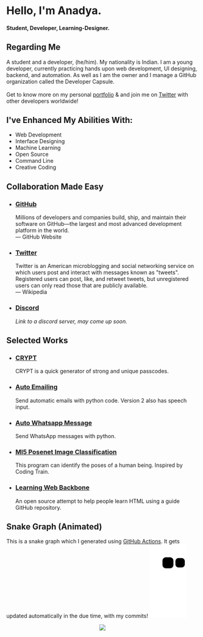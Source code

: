 <!-- <img src="https://github.com/AnadyaNair/AnadyaNair/blob/46c7e7da91fcc7ccfabad3270e9d6ac793a987e6/AnadyaNair%20%20Twitter%20Banner.png"></img> -->
# Hello, I'm Anadya.
#### Student, Developer, Learning-Designer.
## Regarding Me
A student and a developer, (he/him). My nationality is Indian. I am a young developer, currently practicing  hands upon web development, UI designing, backend, and automation. As well as I am the owner and I manage a GitHub organization called the Developer Capsule. 
<br><br>
Get to know more on my personal [portfolio](https://anadyanair.github.io) & and join me on [Twitter](https://twitter.com/AnadyaNair) with other developers worldwide!

## I've Enhanced My Abilities With:
 - Web Development
 - Interface Designing
 - Machine Learning
 - Open Source
 - Command Line
 - Creative Coding

## Collaboration Made Easy
- ### [GitHub](https://github.com/AnadyaNair)
  Millions of developers and companies build, ship, and maintain their software on GitHub—the largest and most advanced development platform in the world.
  <br> — GitHub Website
  
- ### [Twitter](https://twitter.com/AnadyaNair)
  Twitter is an American microblogging and social networking service on which users post and interact with messages known as "tweets". Registered users can post, like, and         retweet tweets, but unregistered users can only read those that are publicly available.
  <br> — Wikipedia
  
- ### [Discord](https://discord.com)
  <i>Link to a discord server, may come up soon.</i>
 
## Selected Works
- ### [CRYPT](https://anadyanair.github.io/CRYPT/)
  CRYPT is a quick generator of strong and unique passcodes.
  
- ### [Auto Emailing](https://github.com/AnadyaNair/Auto-Emailing)
  Send automatic emails with python code. Version 2 also has speech input.
  
- ### [Auto Whatsapp Message](https://github.com/AnadyaNair/Auto-Whatsapp-Message)
  Send WhatsApp messages with python.
  
- ### [Ml5 Posenet Image Classification](https://github.com/AnadyaNair/ML5-Posenet-Image-Classification)
  This program can identify the poses of a human being. Inspired by Coding Train.
  
- ### [Learning Web Backbone](https://github.com/AnadyaNair/Learning-Web-Backbone)
  An open source attempt to help people learn HTML using a guide GitHub repository.

## Snake Graph (Animated)
This is a snake graph which I generated using [GitHub Actions](https://github.com/features/actions). It gets updated automatically in the due time, with my commits!
<img src="https://github.com/AnadyaNair/AnadyaNair/raw/output/github-contribution-grid-snake.svg"></img>

<p align='center'><img src='https://visitor-badge.laobi.icu/badge?page_id=AnadyaNair&left_color=blue&left_text=Total%20Visitors&right_color=#0096c7'></p>
